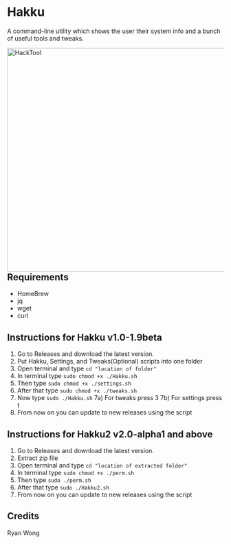 # Hakku
A command-line utility which shows the user their system info and a bunch of useful tools and tweaks.

<img src="https://i.imgur.com/SUDUa2r.png" alt="HackTool" align="left" height="520px">

## Requirements

  - HomeBrew
  - jq
  - wget
  - curl

## Instructions for Hakku v1.0-1.9beta

  1) Go to Releases and download the latest version.
  2) Put Hakku, Settings, and Tweaks(Optional) scripts into one folder
  3) Open terminal and type `cd "location of folder"`
  4) In terminal type `sudo chmod +x ./Hakku.sh`
  5) Then type `sudo chmod +x ./settings.sh`
  6) After that type `sudo chmod +x ./tweaks.sh`
  7) Now type `sudo ./Hakku.sh`
  7a) For tweaks press 3
  7b) For settings press t
  8) From now on you can update to new releases using the script

## Instructions for Hakku2 v2.0-alpha1 and above

  1) Go to Releases and download the latest version.
  2) Extract zip file
  3) Open terminal and type `cd "location of extracted folder"`
  4) In terminal type `sudo chmod +x ./perm.sh`
  5) Then type `sudo ./perm.sh`
  6) After that type `sudo ./Hakku2.sh`
  7) From now on you can update to new releases using the script

## Credits
Ryan Wong
